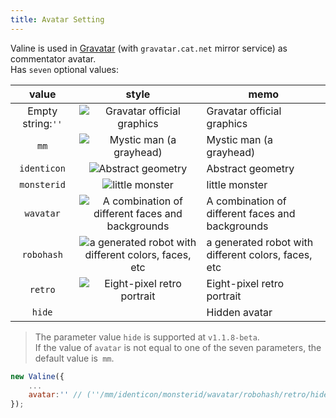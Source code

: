 ```yaml
---
title: Avatar Setting
---
```

Valine is used in [Gravatar](http://cn.gravatar.com/) (with `gravatar.cat.net` mirror service) as commentator avatar.  
Has `seven` optional values:  

value|style|memo
:-:|:-:|-
Empty string:`''`|![Gravatar official graphics](https://gravatar.cat.net/avatar/adb831a7fdd83dd1e2a309ce7591dff8?s=40)|Gravatar official graphics
`mm`|![Mystic man (a grayhead)](https://gravatar.cat.net/avatar/adb831a7fdd83dd1e2a309ce7591dff8?s=40&d=mm)|Mystic man (a grayhead)
`identicon`|![Abstract geometry](https://gravatar.cat.net/avatar/adb831a7fdd83dd1e2a309ce7591dff8?s=40&d=identicon)|Abstract geometry
`monsterid`|![little monster](https://gravatar.cat.net/avatar/adb831a7fdd83dd1e2a309ce7591dff8?s=40&d=monsterid)|little monster
`wavatar`|![A combination of different faces and backgrounds](https://gravatar.cat.net/avatar/adb831a7fdd83dd1e2a309ce7591dff8?s=40&d=wavatar)|A combination of different faces and backgrounds
`robohash`|![a generated robot with different colors, faces, etc](https://gravatar.cat.net/avatar/00000000000000000000000000000000?d=robohash&f=y)|a generated robot with different colors, faces, etc
`retro`|![Eight-pixel retro portrait](https://gravatar.cat.net/avatar/adb831a7fdd83dd1e2a309ce7591dff8?s=40&d=retro)|Eight-pixel retro portrait
`hide`|&nbsp;|Hidden avatar

> The parameter value `hide` is supported at `v1.1.8-beta`.  
> If the value of `avatar` is not equal to one of the seven parameters, the default value is` mm`.

```js
new Valine({
    ...
    avatar:'' // (''/mm/identicon/monsterid/wavatar/robohash/retro/hide)
});
```